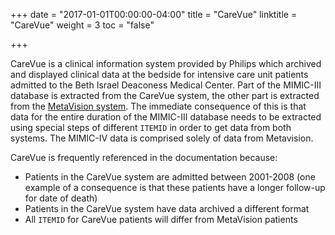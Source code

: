 +++
date = "2017-01-01T00:00:00-04:00"
title = "CareVue"
linktitle = "CareVue"
weight = 3
toc = "false"

+++

CareVue is a clinical information system provided by Philips which archived and displayed clinical data at the bedside for intensive care unit patients admitted to the Beth Israel Deaconess Medical Center. Part of the MIMIC-III database is extracted from the CareVue system, the other part is extracted from the [MetaVision system](/docs/about/sources/metavision/). The immediate consequence of this is that data for the entire duration of the MIMIC-III database needs to be extracted using special steps of different `ITEMID` in order to get data from both systems. The MIMIC-IV data is comprised solely of data from Metavision.

CareVue is frequently referenced in the documentation because:

* Patients in the CareVue system are admitted between 2001-2008 (one example of a consequence is that these patients have a longer follow-up for date of death)
* Patients in the CareVue system have data archived a different format
* All `ITEMID` for CareVue patients will differ from MetaVision patients
